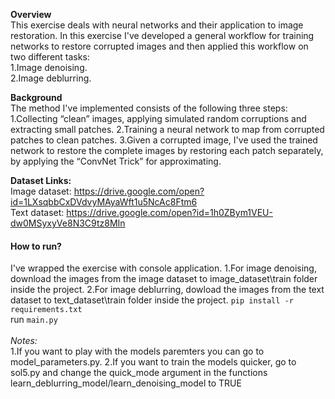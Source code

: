 **Overview**<br>
This exercise deals with neural networks and their application to image restoration. In this exercise 
I've developed a general workflow for training networks to restore corrupted images and then applied this
workflow on two different tasks: <br/>
1.Image denoising.<br/>
2.Image deblurring.<br/>

**Background**<br>
The method I've implemented consists of the following three steps:
1.Collecting “clean” images, applying simulated random corruptions and extracting small patches.
2.Training a neural network to map from corrupted patches to clean patches.
3.Given a corrupted image, I've used the trained network to restore the complete images by restoring each
patch separately, by applying the “ConvNet Trick” for approximating.

**Dataset Links:**<br>
Image dataset: https://drive.google.com/open?id=1LXsqbbCxDVdvyMAyaWft1u5NcAc8Ftm6 <br/>
Text dataset:  https://drive.google.com/open?id=1h0ZBym1VEU-dw0MSyxyVe8N3C9tz8MIn 

#### How to run?<br/>
I've wrapped the exercise with console application. 
1.For image denoising, download the images from the image dataset to image_dataset\train folder inside the project.
2.For image deblurring, dowload the images from the text dataset to text_dataset\\train folder inside the project.
`pip install -r requirements.txt`<br/>
run `main.py`<br/>
<br/>
*Notes:*<br/> 
1.If you want to play with the models paremters you can go to model_parameters.py.
2.If you want to train the models quicker, go to sol5.py and change the quick_mode argument in the functions learn_deblurring_model/learn_denoising_model to TRUE
